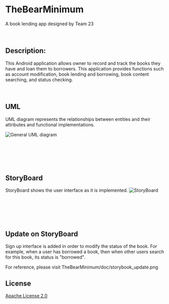 # TheBearMinimum
A book lending app designed by Team 23<br /><br /><br />




## **Description**:

This Android application allows owner to record and track the books they have and loan them to borrowers. This application provides functions such as account modification, 
book lending and borrowing, book content searching, and status checking. <br /><br /><br />



## **UML**


UML diagram represents the relationships between entities and their attributes and functional implementations.

![General UML diagram](https://user-images.githubusercontent.com/58434423/95936904-dcc23200-0d93-11eb-90b8-07b5766ec71a.png)
<br /><br /><br /><br /><br /><br />

## **StoryBoard**



StoryBoard shows the user interface as it is implemented.
![StoryBoard](https://user-images.githubusercontent.com/59704757/96054295-9544b000-0e3e-11eb-84aa-00f848e0098e.png)
<br /><br /><br /><br /><br /><br />


## **Update on StoryBoard**

Sign up interface is added in order to modify the status of the book. For example, when a user has borrowed a book, then when other users search for this book, its status is "borrowed".

For reference, please visit TheBearMinimum/doc/storybook_update.png


## License

[Apache License 2.0](https://choosealicense.com/licenses/apache-2.0/)
<br /><br /><br /><br /><br /><br />





